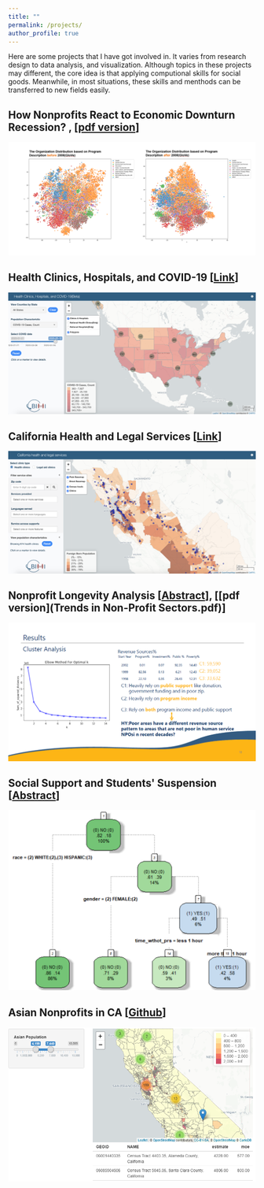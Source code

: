 ```yaml
---
title: ""
permalink: /projects/
author_profile: true
---
```


Here are some projects that I have got involved in. It varies from research design to data analysis, and visualization. Although topics in these projects may different, the core idea is that applying computional skills for social goods. Meanwhile, in most situations, these skills and menthods can be transferred to new fields easily.

## How Nonprofits React to Economic Downturn Recession? , [[pdf version](SSWR.pdf)]
![](sswr_git.png)

## Health Clinics, Hospitals, and COVID-19 [[Link](https://shiny.demog.berkeley.edu/bimi/immigrantsatrisk_covid19map)]
![](covid.png)

## California Health and Legal Services [[Link](https://shiny.demog.berkeley.edu/bimi/CENSUS/)]
![](cahealth.png)

## Nonprofit Longevity Analysis [[Abstract](https://sswr.confex.com/sswr/2020/webprogram/Paper38964.html)], [[pdf version](Trends in Non-Profit Sectors.pdf)]

![](npo.png)

## Social Support and Students' Suspension [[Abstract](projects2.md)]

![](pb245.png)

## Asian Nonprofits in CA [[Github](https://github.com/chengren/Asian-Pacific-Orgainzaitions-in-CA)]

![](api.PNG)